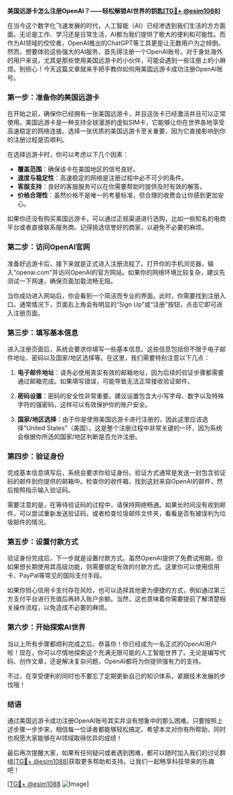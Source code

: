 **美国远游卡怎么注册OpenAI？——轻松解锁AI世界的钥匙[[TG💪+ @esim1088](https://t.me/s/esim1088)]**

在当今这个数字化飞速发展的时代，人工智能（AI）已经渗透到我们生活的方方面面。无论是工作、学习还是日常生活，AI都为我们提供了极大的便利和可能性。而作为AI领域的佼佼者，OpenAI推出的ChatGPT等工具更是让无数用户为之倾倒。然而，想要体验这些强大的AI服务，首先得注册一个OpenAI账号。对于身处海外的用户来说，尤其是那些使用美国远游卡的小伙伴，可能会遇到一些注册上的小麻烦。别担心！今天这篇文章就来手把手教你如何用美国远游卡成功注册OpenAI账号。

### **第一步：准备你的美国远游卡**

在开始之前，确保你已经拥有一张美国远游卡，并且这张卡已经激活并且可以正常使用。美国远游卡是一种支持全球漫游的虚拟SIM卡，它能够让你在世界各地享受高速稳定的网络连接。选择一张优质的美国远游卡至关重要，因为它直接影响到你的注册过程是否顺利。

在选择远游卡时，你可以考虑以下几个因素：
- **覆盖范围**：确保该卡在美国地区的信号良好。
- **速度与稳定性**：高速稳定的网络是注册过程中必不可少的条件。
- **客服支持**：良好的客服服务可以在你需要帮助时提供及时有效的解答。
- **价格合理性**：虽然价格不是唯一的考量标准，但合理的收费会让你感到更加安心。

如果你还没有购买美国远游卡，可以通过正规渠道进行选购，比如一些知名的电商平台或者直接联系服务商。记得挑选信誉好的商家，以避免不必要的麻烦。

### **第二步：访问OpenAI官网**

准备好远游卡后，接下来就是正式进入注册流程了。打开你的手机浏览器，输入“openai.com”并访问OpenAI的官方网站。如果你的网络环境比较复杂，建议先测试一下网速，确保页面加载流畅无阻。

当你成功进入网站后，你会看到一个简洁而专业的界面。此时，你需要找到注册入口。通常情况下，页面右上角会有明显的“Sign Up”或“注册”按钮，点击它即可进入注册页面。

### **第三步：填写基本信息**

进入注册页面后，系统会要求你填写一些基本信息。这些信息包括但不限于电子邮件地址、密码以及国家/地区选择等。在这里，我们需要特别注意以下几点：

1. **电子邮件地址**：请务必使用真实有效的邮箱地址，因为后续的验证步骤都需要通过邮箱完成。如果填写错误，可能导致无法正常接收验证邮件。
   
2. **密码设置**：密码的安全性非常重要。建议设置包含大小写字母、数字以及特殊字符的强密码，这样可以有效保护你的账户安全。

3. **国家/地区选择**：由于你是使用美国远游卡进行注册的，因此这里应该选择“United States”（美国）。这是整个注册过程中非常关键的一环，因为系统会根据你所选的国家/地区判断是否允许注册。

### **第四步：验证身份**

完成基本信息填写后，系统会要求你验证身份。验证方式通常是发送一封包含验证码的邮件到你提供的邮箱中。检查你的收件箱，找到这封来自OpenAI的邮件，然后按照指示输入验证码。

需要注意的是，在等待验证码的过程中，请保持网络畅通。如果长时间没有收到邮件，可以尝试重新发送验证码，或者检查垃圾邮件文件夹，看看是否有被误判为垃圾邮件的情况。

### **第五步：设置付款方式**

验证身份完成后，下一步就是设置付款方式。虽然OpenAI提供了免费试用期，但如果想长期使用其高级功能，则需要绑定有效的付款方式。这里你可以使用信用卡、PayPal等常见的国际支付手段。

如果你担心信用卡支付存在风险，也可以选择其他更为便捷的方式，例如通过第三方支付平台进行充值后再转入账户余额。当然，这也意味着你需要提前了解清楚相关操作流程，以免造成不必要的麻烦。

### **第六步：开始探索AI世界**

当以上所有步骤都顺利完成之后，恭喜你！你已经成为一名正式的OpenAI用户啦！现在，你可以尽情地探索这个充满无限可能的人工智能世界了。无论是编写代码、创作文章，还是解决复杂问题，OpenAI都将为你提供强有力的支持。

不过，在享受便利的同时也不要忘了定期更新自己的知识体系，紧跟技术发展的步伐哦！

### **结语**

通过美国远游卡成功注册OpenAI账号其实并没有想象中的那么困难。只要按照上述步骤一步步来，相信每一位读者都能够轻松搞定。希望本文对你有所帮助，同时也祝愿大家能够在AI领域取得优异的成绩！

最后再次提醒大家，如果有任何疑问或者遇到困难，都可以随时加入我们的讨论群组[[TG💪+ @esim1088](https://t.me/s/esim1088)]获取更多帮助和支持。让我们一起畅享科技带来的乐趣吧！

[[TG💪+ @esim1088](https://t.me/s/esim1088) ![Image](https://i.postimg.cc/4NQfJmqS/Snipaste-2025-05-13-00-14-12.png)]
